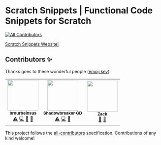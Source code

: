 # Scratch Snippets | Functional Code Snippets for Scratch
<!-- ALL-CONTRIBUTORS-BADGE:START - Do not remove or modify this section -->
[![All Contributors](https://img.shields.io/badge/all_contributors-3-orange.svg?style=flat-square)](#contributors-)
<!-- ALL-CONTRIBUTORS-BADGE:END -->
[Scratch Snippets Website!](https://scratch-snippets.github.io)

## Contributors ✨

Thanks goes to these wonderful people ([emoji key](https://allcontributors.org/docs/en/emoji-key)):

<!-- ALL-CONTRIBUTORS-LIST:START - Do not remove or modify this section -->
<!-- prettier-ignore-start -->
<!-- markdownlint-disable -->
<table>
  <tr>
    <td align="center"><a href="https://scratch.mit.edu/users/brourbeinsus/"><img src="https://avatars.githubusercontent.com/u/79854224?v=4?s=100" width="100px;" alt=""/><br /><sub><b>brourbeinsus</b></sub></a><br /><a href="https://github.com/Scratch-Snippets/scratch-snippets.github.io/commits?author=brourbeinsus" title="Tests">⚠️</a> <a href="https://github.com/Scratch-Snippets/scratch-snippets.github.io/commits?author=brourbeinsus" title="Code">💻</a> <a href="#ideas-brourbeinsus" title="Ideas, Planning, & Feedback">🤔</a> <a href="#projectManagement-brourbeinsus" title="Project Management">📆</a></td>
    <td align="center"><a href="https://www.youtube.com/channel/UCjVX6g54M1dFtliUGy4kvsw/videos"><img src="https://avatars.githubusercontent.com/u/78216950?v=4?s=100" width="100px;" alt=""/><br /><sub><b>Shadowbreaker GD</b></sub></a><br /><a href="https://github.com/Scratch-Snippets/scratch-snippets.github.io/commits?author=ShadowbreakerGD" title="Tests">⚠️</a> <a href="https://github.com/Scratch-Snippets/scratch-snippets.github.io/commits?author=ShadowbreakerGD" title="Code">💻</a> <a href="#ideas-ShadowbreakerGD" title="Ideas, Planning, & Feedback">🤔</a></td>
    <td align="center"><a href="https://github.com/NotDiamondZ"><img src="https://avatars.githubusercontent.com/u/83427897?v=4?s=100" width="100px;" alt=""/><br /><sub><b>Zack</b></sub></a><br /><a href="https://github.com/Scratch-Snippets/scratch-snippets.github.io/issues?q=author%3ANotDiamondZ" title="Bug reports">🐛</a> <a href="#ideas-NotDiamondZ" title="Ideas, Planning, & Feedback">🤔</a></td>
  </tr>
</table>

<!-- markdownlint-restore -->
<!-- prettier-ignore-end -->

<!-- ALL-CONTRIBUTORS-LIST:END -->

This project follows the [all-contributors](https://github.com/all-contributors/all-contributors) specification. Contributions of any kind welcome!